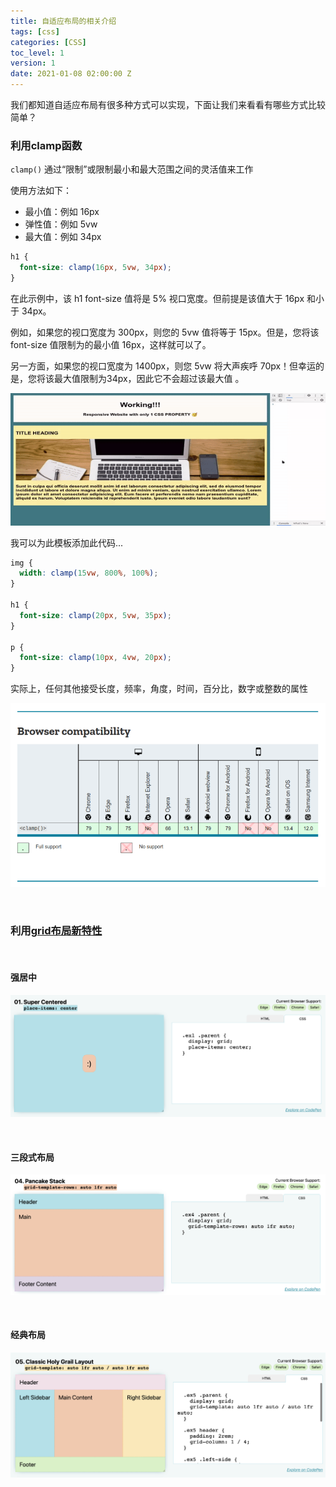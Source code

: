 ```yaml
---
title: 自适应布局的相关介绍
tags: [css]
categories: [CSS]
toc_level: 1
version: 1
date: 2021-01-08 02:00:00 Z
---
```


我们都知道自适应布局有很多种方式可以实现，下面让我们来看看有哪些方式比较简单？

<!-- more -->

### 利用clamp函数

`clamp()` 通过“限制”或限制最小和最大范围之间的灵活值来工作

使用方法如下：

* 最小值：例如 16px
* 弹性值：例如 5vw
* 最大值：例如 34px

``` css
h1 {
  font-size: clamp(16px, 5vw, 34px);
}
```

在此示例中，该 h1 font-size 值将是 5% 视口宽度。但前提是该值大于 16px 和小于 34px。

例如，如果您的视口宽度为 300px，则您的 5vw 值将等于 15px。但是，您将该 font-size 值限制为的最小值 16px，这样就可以了。

另一方面，如果您的视口宽度为 1400px，则您 5vw 将大声疾呼 70px！但幸运的是，您将该最大值限制为34px，因此它不会超过该最大值 。

![iamge](/images/自适应布局的相关介绍-01.gif)

我可以为此模板添加此代码...

``` css
img {
  width: clamp(15vw, 800%, 100%);
}

h1 {
  font-size: clamp(20px, 5vw, 35px);
}

p {
  font-size: clamp(10px, 4vw, 20px);
}
```

实际上，任何其他接受长度，频率，角度，时间，百分比，数字或整数的属性

![image](/images/自适应布局的相关介绍-02.png)

<br>

### 利用[grid布局新特性](http://1linelayouts.glitch.me/)

<br>

#### 强居中

![](/images/自适应布局的相关介绍-03.png)

<br>

#### 三段式布局

![](/images/自适应布局的相关介绍-04.png)

<br>

#### 经典布局

![](/images/自适应布局的相关介绍-05.png)
